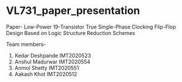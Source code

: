 # VL731_paper_presentation

Paper- Low-Power 19-Transistor True Single-Phase Clocking Flip-Flop Design Based on Logic Structure Reduction Schemes

Team members-
1. Kedar Deshpande IMT2020523
2. Anshul Madurwar IMT2020554
3. Anmol Shetty IMT2020551
4. Aakash Khot IMT2020512
